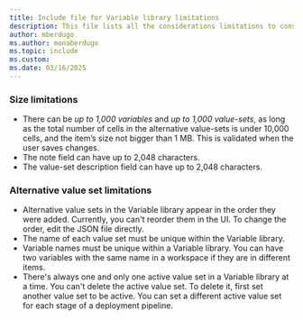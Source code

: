 ```yaml
---
title: Include file for Variable library limitations
description: This file lists all the considerations limitations to consider when working with Variable libraries. 
author: mberdugo
ms.author: monaberdugo
ms.topic: include
ms.custom: 
ms.date: 03/16/2025
---
```


### Size limitations

* There can be *up to 1,000 variables* and *up to 1,000 value-sets*, as long as the total number of cells in the alternative value-sets is under 10,000 cells, and the item’s size not bigger than 1 MB. This is validated when the user saves changes.
* The note field can have up to 2,048 characters.
* The value-set description field can have up to 2,048 characters.

### Alternative value set limitations

* Alternative value sets in the Variable library appear in the order they were added. Currently, you can't reorder them in the UI. To change the order, edit the JSON file directly.
* The name of each value set must be unique within the Variable library.
* Variable names must be unique within a Variable library. You can have two variables with the same name in a workspace if they are in different items.
* There's always one and only one active value set in a Variable library at a time. You can't delete the active value set. To delete it, first set another value set to be active. You can set a different active value set for each stage of a deployment pipeline.
